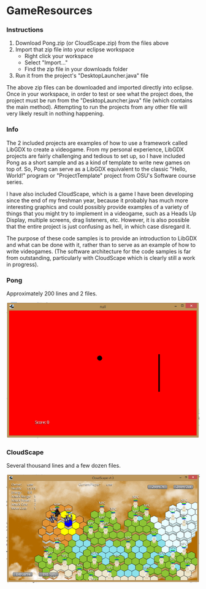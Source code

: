 # GameResources

### Instructions

1. Download Pong.zip (or CloudScape.zip) from the files above
2. Import that zip file into your eclipse workspace
    - Right click your workspace
    - Select "Import..."
    - Find the zip file in your downloads folder
3. Run it from the project's "DesktopLauncher.java" file

The above zip files can be downloaded and imported directly into eclipse.  Once in your workspace, in order to test or see what the project does, the project must be run from the "DesktopLauncher.java" file (which contains the main method).  Attempting to run the projects from any other file will very likely result in nothing happening.

### Info

The 2 included projects are examples of how to use a framework called LibGDX to create a videogame.  From my personal experience, LibGDX projects are fairly challenging and tedious to set up, so I have included Pong as a short sample and as a kind of template to write new games on top of.  So, Pong can serve as a LibGDX equivalent to the classic "Hello, World!" program or "ProjectTemplate" project from OSU's Software course series.

I have also included CloudScape, which is a game I have been developing since the end of my freshman year, because it probably has much more interesting graphics and could possibly provide examples of a variety of things that you might try to implement in a videogame, such as a Heads Up Display, multiple screens, drag listeners, etc.  However, it is also possible that the entire project is just confusing as hell, in which case disregard it.

The purpose of these code samples is to provide an introduction to LibGDX and what can be done with it, rather than to serve as an example of how to write videogames. (The software architecture for the code samples is far from outstanding, particularly with CloudScape which is clearly still a work in progress).

### Pong

Approximately 200 lines and 2 files.

![Pong](https://raw.githubusercontent.com/abbott221/GameResources/master/Images/PongImage.PNG)

### CloudScape

Several thousand lines and a few dozen files.

![CloudScape](https://raw.githubusercontent.com/abbott221/GameResources/master/Images/CloudScapeImage.PNG)
